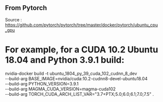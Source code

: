 ## From Pytorch
Source : https://github.com/pytorch/pytorch/tree/master/docker/pytorch/ubuntu_cpu_gpu


# For example, for a CUDA 10.2 Ubuntu 18.04 and Python 3.9.1 build:
nvidia-docker build -t ubuntu_1804_py_39_cuda_102_cudnn_8_dev \
   --build-arg BASE_IMAGE=nvidia/cuda:10.2-cudnn8-devel-ubuntu18.04 \
   --build-arg PYTHON_VERSION=3.9.1 \
   --build-arg MAGMA_CUDA_VERSION=magma-cuda102 \
   --build-arg TORCH_CUDA_ARCH_LIST_VAR="3.7+PTX;5.0;6.0;6.1;7.0;7.5" .

